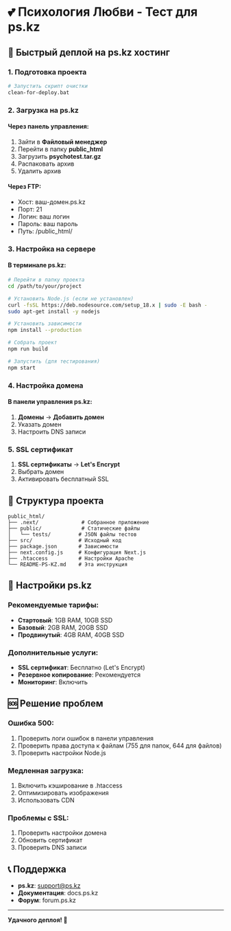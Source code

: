 # 💕 Психология Любви - Тест для ps.kz

## 🚀 Быстрый деплой на ps.kz хостинг

### 1. Подготовка проекта
```bash
# Запустить скрипт очистки
clean-for-deploy.bat
```

### 2. Загрузка на ps.kz

#### Через панель управления:
1. Зайти в **Файловый менеджер**
2. Перейти в папку **public_html**
3. Загрузить **psychotest.tar.gz**
4. Распаковать архив
5. Удалить архив

#### Через FTP:
- Хост: ваш-домен.ps.kz
- Порт: 21
- Логин: ваш логин
- Пароль: ваш пароль
- Путь: /public_html/

### 3. Настройка на сервере

#### В терминале ps.kz:
```bash
# Перейти в папку проекта
cd /path/to/your/project

# Установить Node.js (если не установлен)
curl -fsSL https://deb.nodesource.com/setup_18.x | sudo -E bash -
sudo apt-get install -y nodejs

# Установить зависимости
npm install --production

# Собрать проект
npm run build

# Запустить (для тестирования)
npm start
```

### 4. Настройка домена

#### В панели управления ps.kz:
1. **Домены** → **Добавить домен**
2. Указать домен
3. Настроить DNS записи

### 5. SSL сертификат
1. **SSL сертификаты** → **Let's Encrypt**
2. Выбрать домен
3. Активировать бесплатный SSL

## 📁 Структура проекта

```
public_html/
├── .next/              # Собранное приложение
├── public/             # Статические файлы
│   └── tests/         # JSON файлы тестов
├── src/               # Исходный код
├── package.json       # Зависимости
├── next.config.js     # Конфигурация Next.js
├── .htaccess          # Настройки Apache
└── README-PS-KZ.md    # Эта инструкция
```

## 🔧 Настройки ps.kz

### Рекомендуемые тарифы:
- **Стартовый**: 1GB RAM, 10GB SSD
- **Базовый**: 2GB RAM, 20GB SSD  
- **Продвинутый**: 4GB RAM, 40GB SSD

### Дополнительные услуги:
- **SSL сертификат**: Бесплатно (Let's Encrypt)
- **Резервное копирование**: Рекомендуется
- **Мониторинг**: Включить

## 🆘 Решение проблем

### Ошибка 500:
1. Проверить логи ошибок в панели управления
2. Проверить права доступа к файлам (755 для папок, 644 для файлов)
3. Проверить настройки Node.js

### Медленная загрузка:
1. Включить кэширование в .htaccess
2. Оптимизировать изображения
3. Использовать CDN

### Проблемы с SSL:
1. Проверить настройки домена
2. Обновить сертификат
3. Проверить DNS записи

## 📞 Поддержка

- **ps.kz**: support@ps.kz
- **Документация**: docs.ps.kz
- **Форум**: forum.ps.kz

---

**Удачного деплоя! 🚀**
